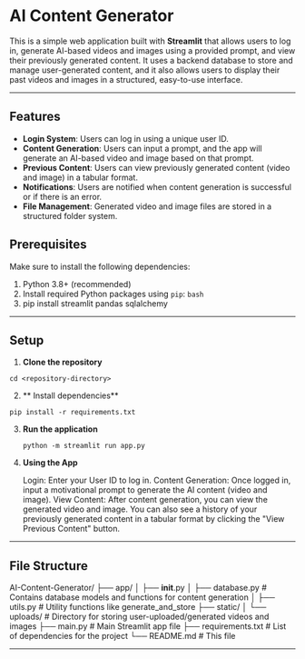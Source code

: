 
# AI Content Generator

This is a simple web application built with **Streamlit** that allows users to log in, generate AI-based videos and images using a provided prompt, and view their previously generated content. It uses a backend database to store and manage user-generated content, and it also allows users to display their past videos and images in a structured, easy-to-use interface.

------------------------------------------------------------------------------------------------------------------------------------------------

## Features

- **Login System**: Users can log in using a unique user ID.
- **Content Generation**: Users can input a prompt, and the app will generate an AI-based video and image based on that prompt.
- **Previous Content**: Users can view previously generated content (video and image) in a tabular format.
- **Notifications**: Users are notified when content generation is successful or if there is an error.
- **File Management**: Generated video and image files are stored in a structured folder system.

## Prerequisites

Make sure to install the following dependencies:

1. Python 3.8+ (recommended)
2. Install required Python packages using `pip`:
   ```bash```
3. pip install streamlit pandas sqlalchemy

----------------------------------------------------------------------------------------------------------------------------------------------

## Setup 

1. **Clone the repository**

```git clone <repository-url>
cd <repository-directory>
```

2. ** Install dependencies**

  ```pip install -r requirements.txt```

3. **Run the application**

   ```python -m streamlit run app.py```

4. **Using the App**

    Login: Enter your User ID to log in.
    Content Generation: Once logged in, input a motivational prompt to generate the AI content (video and image).
    View Content: After content generation, you can view the generated video and image. You can also see a history of your previously generated           content in a tabular format by clicking the "View Previous Content" button.

-----------------------------------------------------------------------------------------------------------------------------------------------

## File Structure 

AI-Content-Generator/
├── app/
│   ├── __init__.py
│   ├── database.py        # Contains database models and functions for content generation
│   ├── utils.py           # Utility functions like generate_and_store
├── static/
│   └── uploads/           # Directory for storing user-uploaded/generated videos and images
├── main.py                 # Main Streamlit app file
├── requirements.txt       # List of dependencies for the project
└── README.md              # This file

------------------------------------------------------------------------------------------------------------------------------------------------


    
